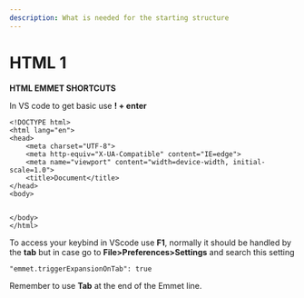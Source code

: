 ```yaml
---
description: What is needed for the starting structure
---
```


# HTML 1

**HTML EMMET SHORTCUTS**

In VS code to get basic use  **! + enter**

```text
<!DOCTYPE html>
<html lang="en">
<head>
    <meta charset="UTF-8">
    <meta http-equiv="X-UA-Compatible" content="IE=edge">
    <meta name="viewport" content="width=device-width, initial-scale=1.0">
    <title>Document</title>
</head>
<body>
    

</body>
</html>
```

To access your keybind in VScode use **F1**, normally it should be handled by the **tab** but in case go to **File&gt;Preferences&gt;Settings** and search this setting

```text
"emmet.triggerExpansionOnTab": true
```

Remember to use **Tab** at the end of the Emmet line.



